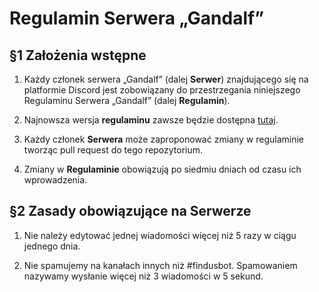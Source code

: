 # Regulamin Serwera „Gandalf”

  

## §1 Założenia wstępne

  
1. Każdy członek serwera „Gandalf” (dalej **Serwer**) znajdującego się na platformie Discord jest zobowiązany do przestrzegania niniejszego Regulaminu Serwera „Gandalf” (dalej **Regulamin**).

2.  Najnowsza wersja **regulaminu** zawsze będzie dostępna [tutaj](https://github.com/marximimus/regulamin-gandalfa/blob/main/README.md).

3.  Każdy członek **Serwera** może zaproponować zmiany w regulaminie tworząc pull request do tego repozytorium.

4.  Zmiany w **Regulaminie** obowiązują po siedmiu dniach od czasu ich wprowadzenia.

## §2 Zasady obowiązujące na Serwerze
  
1. Nie należy edytować jednej wiadomości więcej niż 5 razy w ciągu jednego dnia.

2. Nie spamujemy na kanałach innych niż #findusbot. Spamowaniem nazywamy wysłanie więcej niż 3 wiadomości w 5 sekund.

